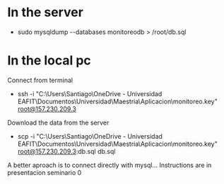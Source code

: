 # In the server
- sudo mysqldump --databases monitoreodb > /root/db.sql

# In the local pc

Connect from terminal
- ssh -i "C:\Users\Santiago\OneDrive - Universidad EAFIT\Documentos\Universidad\Maestria\Aplicacion\monitoreo.key" root@157.230.209.3

Download the data from the server
- scp -i "C:\Users\Santiago\OneDrive - Universidad EAFIT\Documentos\Universidad\Maestria\Aplicacion\monitoreo.key" root@157.230.209.3:db.sql db.sql

A better aproach is to connect directly with mysql...
Instructions are in presentacion seminario 0